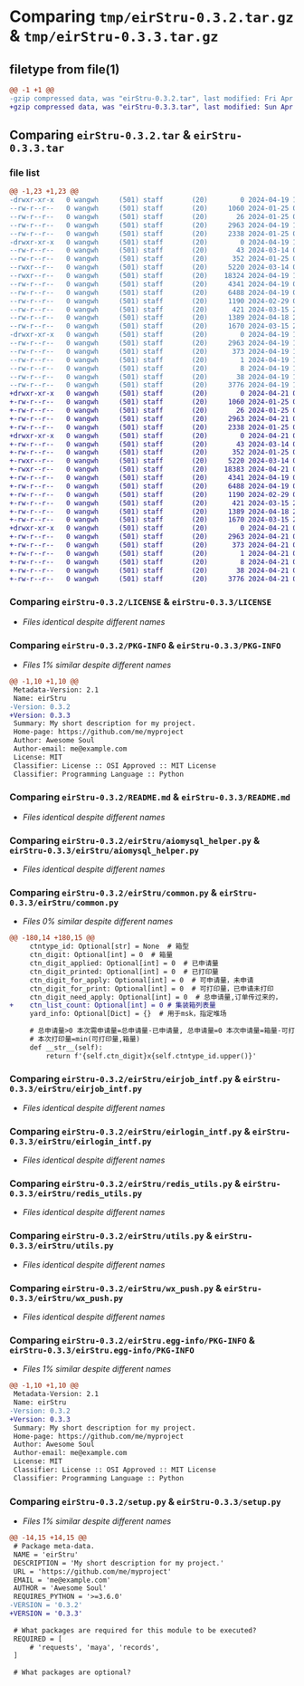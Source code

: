 # Comparing `tmp/eirStru-0.3.2.tar.gz` & `tmp/eirStru-0.3.3.tar.gz`

## filetype from file(1)

```diff
@@ -1 +1 @@
-gzip compressed data, was "eirStru-0.3.2.tar", last modified: Fri Apr 19 12:07:31 2024, max compression
+gzip compressed data, was "eirStru-0.3.3.tar", last modified: Sun Apr 21 07:56:46 2024, max compression
```

## Comparing `eirStru-0.3.2.tar` & `eirStru-0.3.3.tar`

### file list

```diff
@@ -1,23 +1,23 @@
-drwxr-xr-x   0 wangwh     (501) staff       (20)        0 2024-04-19 12:07:31.494986 eirStru-0.3.2/
--rw-r--r--   0 wangwh     (501) staff       (20)     1060 2024-01-25 06:27:18.000000 eirStru-0.3.2/LICENSE
--rw-r--r--   0 wangwh     (501) staff       (20)       26 2024-01-25 06:27:18.000000 eirStru-0.3.2/MANIFEST.in
--rw-r--r--   0 wangwh     (501) staff       (20)     2963 2024-04-19 12:07:31.494714 eirStru-0.3.2/PKG-INFO
--rw-r--r--   0 wangwh     (501) staff       (20)     2338 2024-01-25 06:27:18.000000 eirStru-0.3.2/README.md
-drwxr-xr-x   0 wangwh     (501) staff       (20)        0 2024-04-19 12:07:31.493916 eirStru-0.3.2/eirStru/
--rw-r--r--   0 wangwh     (501) staff       (20)       43 2024-03-14 03:14:41.000000 eirStru-0.3.2/eirStru/__init__.py
--rw-r--r--   0 wangwh     (501) staff       (20)      352 2024-01-25 06:27:18.000000 eirStru-0.3.2/eirStru/__version__.py
--rwxr--r--   0 wangwh     (501) staff       (20)     5220 2024-03-14 03:14:41.000000 eirStru-0.3.2/eirStru/aiomysql_helper.py
--rwxr--r--   0 wangwh     (501) staff       (20)    18324 2024-04-19 11:29:31.000000 eirStru-0.3.2/eirStru/common.py
--rw-r--r--   0 wangwh     (501) staff       (20)     4341 2024-04-19 09:06:12.000000 eirStru-0.3.2/eirStru/eirjob_intf.py
--rw-r--r--   0 wangwh     (501) staff       (20)     6488 2024-04-19 09:06:12.000000 eirStru-0.3.2/eirStru/eirlogin_intf.py
--rw-r--r--   0 wangwh     (501) staff       (20)     1190 2024-02-29 02:15:20.000000 eirStru-0.3.2/eirStru/redis_utils.py
--rw-r--r--   0 wangwh     (501) staff       (20)      421 2024-03-15 21:24:26.000000 eirStru-0.3.2/eirStru/test.py
--rw-r--r--   0 wangwh     (501) staff       (20)     1389 2024-04-18 23:20:17.000000 eirStru-0.3.2/eirStru/utils.py
--rw-r--r--   0 wangwh     (501) staff       (20)     1670 2024-03-15 21:25:26.000000 eirStru-0.3.2/eirStru/wx_push.py
-drwxr-xr-x   0 wangwh     (501) staff       (20)        0 2024-04-19 12:07:31.494488 eirStru-0.3.2/eirStru.egg-info/
--rw-r--r--   0 wangwh     (501) staff       (20)     2963 2024-04-19 12:07:31.000000 eirStru-0.3.2/eirStru.egg-info/PKG-INFO
--rw-r--r--   0 wangwh     (501) staff       (20)      373 2024-04-19 12:07:31.000000 eirStru-0.3.2/eirStru.egg-info/SOURCES.txt
--rw-r--r--   0 wangwh     (501) staff       (20)        1 2024-04-19 12:07:31.000000 eirStru-0.3.2/eirStru.egg-info/dependency_links.txt
--rw-r--r--   0 wangwh     (501) staff       (20)        8 2024-04-19 12:07:31.000000 eirStru-0.3.2/eirStru.egg-info/top_level.txt
--rw-r--r--   0 wangwh     (501) staff       (20)       38 2024-04-19 12:07:31.495036 eirStru-0.3.2/setup.cfg
--rw-r--r--   0 wangwh     (501) staff       (20)     3776 2024-04-19 12:07:29.000000 eirStru-0.3.2/setup.py
+drwxr-xr-x   0 wangwh     (501) staff       (20)        0 2024-04-21 07:56:46.547459 eirStru-0.3.3/
+-rw-r--r--   0 wangwh     (501) staff       (20)     1060 2024-01-25 06:27:18.000000 eirStru-0.3.3/LICENSE
+-rw-r--r--   0 wangwh     (501) staff       (20)       26 2024-01-25 06:27:18.000000 eirStru-0.3.3/MANIFEST.in
+-rw-r--r--   0 wangwh     (501) staff       (20)     2963 2024-04-21 07:56:46.547172 eirStru-0.3.3/PKG-INFO
+-rw-r--r--   0 wangwh     (501) staff       (20)     2338 2024-01-25 06:27:18.000000 eirStru-0.3.3/README.md
+drwxr-xr-x   0 wangwh     (501) staff       (20)        0 2024-04-21 07:56:46.546315 eirStru-0.3.3/eirStru/
+-rw-r--r--   0 wangwh     (501) staff       (20)       43 2024-03-14 03:14:41.000000 eirStru-0.3.3/eirStru/__init__.py
+-rw-r--r--   0 wangwh     (501) staff       (20)      352 2024-01-25 06:27:18.000000 eirStru-0.3.3/eirStru/__version__.py
+-rwxr--r--   0 wangwh     (501) staff       (20)     5220 2024-03-14 03:14:41.000000 eirStru-0.3.3/eirStru/aiomysql_helper.py
+-rwxr--r--   0 wangwh     (501) staff       (20)    18383 2024-04-21 07:50:15.000000 eirStru-0.3.3/eirStru/common.py
+-rw-r--r--   0 wangwh     (501) staff       (20)     4341 2024-04-19 09:06:12.000000 eirStru-0.3.3/eirStru/eirjob_intf.py
+-rw-r--r--   0 wangwh     (501) staff       (20)     6488 2024-04-19 09:06:12.000000 eirStru-0.3.3/eirStru/eirlogin_intf.py
+-rw-r--r--   0 wangwh     (501) staff       (20)     1190 2024-02-29 02:15:20.000000 eirStru-0.3.3/eirStru/redis_utils.py
+-rw-r--r--   0 wangwh     (501) staff       (20)      421 2024-03-15 21:24:26.000000 eirStru-0.3.3/eirStru/test.py
+-rw-r--r--   0 wangwh     (501) staff       (20)     1389 2024-04-18 23:20:17.000000 eirStru-0.3.3/eirStru/utils.py
+-rw-r--r--   0 wangwh     (501) staff       (20)     1670 2024-03-15 21:25:26.000000 eirStru-0.3.3/eirStru/wx_push.py
+drwxr-xr-x   0 wangwh     (501) staff       (20)        0 2024-04-21 07:56:46.546946 eirStru-0.3.3/eirStru.egg-info/
+-rw-r--r--   0 wangwh     (501) staff       (20)     2963 2024-04-21 07:56:46.000000 eirStru-0.3.3/eirStru.egg-info/PKG-INFO
+-rw-r--r--   0 wangwh     (501) staff       (20)      373 2024-04-21 07:56:46.000000 eirStru-0.3.3/eirStru.egg-info/SOURCES.txt
+-rw-r--r--   0 wangwh     (501) staff       (20)        1 2024-04-21 07:56:46.000000 eirStru-0.3.3/eirStru.egg-info/dependency_links.txt
+-rw-r--r--   0 wangwh     (501) staff       (20)        8 2024-04-21 07:56:46.000000 eirStru-0.3.3/eirStru.egg-info/top_level.txt
+-rw-r--r--   0 wangwh     (501) staff       (20)       38 2024-04-21 07:56:46.547503 eirStru-0.3.3/setup.cfg
+-rw-r--r--   0 wangwh     (501) staff       (20)     3776 2024-04-21 07:56:42.000000 eirStru-0.3.3/setup.py
```

### Comparing `eirStru-0.3.2/LICENSE` & `eirStru-0.3.3/LICENSE`

 * *Files identical despite different names*

### Comparing `eirStru-0.3.2/PKG-INFO` & `eirStru-0.3.3/PKG-INFO`

 * *Files 1% similar despite different names*

```diff
@@ -1,10 +1,10 @@
 Metadata-Version: 2.1
 Name: eirStru
-Version: 0.3.2
+Version: 0.3.3
 Summary: My short description for my project.
 Home-page: https://github.com/me/myproject
 Author: Awesome Soul
 Author-email: me@example.com
 License: MIT
 Classifier: License :: OSI Approved :: MIT License
 Classifier: Programming Language :: Python
```

### Comparing `eirStru-0.3.2/README.md` & `eirStru-0.3.3/README.md`

 * *Files identical despite different names*

### Comparing `eirStru-0.3.2/eirStru/aiomysql_helper.py` & `eirStru-0.3.3/eirStru/aiomysql_helper.py`

 * *Files identical despite different names*

### Comparing `eirStru-0.3.2/eirStru/common.py` & `eirStru-0.3.3/eirStru/common.py`

 * *Files 0% similar despite different names*

```diff
@@ -180,14 +180,15 @@
     ctntype_id: Optional[str] = None  # 箱型
     ctn_digit: Optional[int] = 0  # 箱量
     ctn_digit_applied: Optional[int] = 0  # 已申请量
     ctn_digit_printed: Optional[int] = 0  # 已打印量
     ctn_digit_for_apply: Optional[int] = 0  # 可申请量，未申请
     ctn_digit_for_print: Optional[int] = 0  # 可打印量，已申请未打印
     ctn_digit_need_apply: Optional[int] = 0  # 总申请量,订单传过来的，
+    ctn_list_count: Optional[int] = 0 # 集装箱列表量
     yard_info: Optional[Dict] = {}  # 用于msk，指定堆场
 
     # 总申请量>0 本次需申请量=总申请量-已申请量, 总申请量=0 本次申请量=箱量-可打印量
     # 本次打印量=min(可打印量,箱量)
     def __str__(self):
         return f'{self.ctn_digit}x{self.ctntype_id.upper()}'
```

### Comparing `eirStru-0.3.2/eirStru/eirjob_intf.py` & `eirStru-0.3.3/eirStru/eirjob_intf.py`

 * *Files identical despite different names*

### Comparing `eirStru-0.3.2/eirStru/eirlogin_intf.py` & `eirStru-0.3.3/eirStru/eirlogin_intf.py`

 * *Files identical despite different names*

### Comparing `eirStru-0.3.2/eirStru/redis_utils.py` & `eirStru-0.3.3/eirStru/redis_utils.py`

 * *Files identical despite different names*

### Comparing `eirStru-0.3.2/eirStru/utils.py` & `eirStru-0.3.3/eirStru/utils.py`

 * *Files identical despite different names*

### Comparing `eirStru-0.3.2/eirStru/wx_push.py` & `eirStru-0.3.3/eirStru/wx_push.py`

 * *Files identical despite different names*

### Comparing `eirStru-0.3.2/eirStru.egg-info/PKG-INFO` & `eirStru-0.3.3/eirStru.egg-info/PKG-INFO`

 * *Files 1% similar despite different names*

```diff
@@ -1,10 +1,10 @@
 Metadata-Version: 2.1
 Name: eirStru
-Version: 0.3.2
+Version: 0.3.3
 Summary: My short description for my project.
 Home-page: https://github.com/me/myproject
 Author: Awesome Soul
 Author-email: me@example.com
 License: MIT
 Classifier: License :: OSI Approved :: MIT License
 Classifier: Programming Language :: Python
```

### Comparing `eirStru-0.3.2/setup.py` & `eirStru-0.3.3/setup.py`

 * *Files 1% similar despite different names*

```diff
@@ -14,15 +14,15 @@
 # Package meta-data.
 NAME = 'eirStru'
 DESCRIPTION = 'My short description for my project.'
 URL = 'https://github.com/me/myproject'
 EMAIL = 'me@example.com'
 AUTHOR = 'Awesome Soul'
 REQUIRES_PYTHON = '>=3.6.0'
-VERSION = '0.3.2'
+VERSION = '0.3.3'
 
 # What packages are required for this module to be executed?
 REQUIRED = [
     # 'requests', 'maya', 'records',
 ]
 
 # What packages are optional?
```

